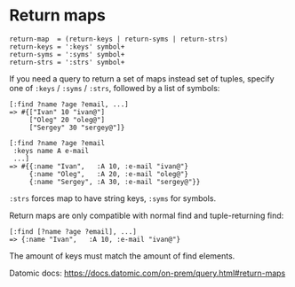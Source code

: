 # Return maps

```
return-map  = (return-keys | return-syms | return-strs)
return-keys = ':keys' symbol+
return-syms = ':syms' symbol+
return-strs = ':strs' symbol+
```

If you need a query to return a set of maps instead set of tuples, specify one of `:keys` / `:syms` / `:strs`, followed by a list of symbols:

```
[:find ?name ?age ?email, ...]
=> #{["Ivan" 10 "ivan@"]
     ["Oleg" 20 "oleg@"]
     ["Sergey" 30 "sergey@"]}

[:find ?name ?age ?email
 :keys name A e-mail
 ...]
=> #{{:name "Ivan",   :A 10, :e-mail "ivan@"}
     {:name "Oleg",   :A 20, :e-mail "oleg@"}
     {:name "Sergey", :A 30, :e-mail "sergey@"}}
```

`:strs` forces map to have string keys, `:syms` for symbols.

Return maps are only compatible with normal find and tuple-returning find:

```
[:find [?name ?age ?email], ...]
=> {:name "Ivan",   :A 10, :e-mail "ivan@"}
```

The amount of keys must match the amount of find elements.

Datomic docs: https://docs.datomic.com/on-prem/query.html#return-maps